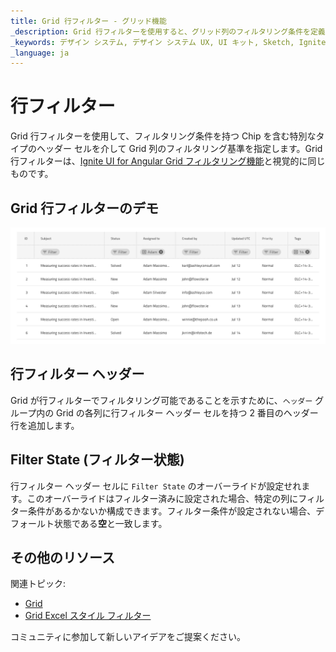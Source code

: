 ```yaml
---
title: Grid 行フィルター - グリッド機能
_description: Grid 行フィルターを使用すると、グリッド列のフィルタリング条件を定義できます。
_keywords: デザイン システム, デザイン システム UX, UI キット, Sketch, Ignite UI for Angular, Sketch to Angular, Angular, Angular デザイン システム, Sketch からコードをエクスポート, Angular 用のデザイン キット, Sketch HTML, Sketch to HTML, Sketch UI キット
_language: ja
---
```


# 行フィルター

Grid 行フィルターを使用して、フィルタリング条件を持つ Chip を含む特別なタイプのヘッダー セルを介して Grid 列のフィルタリング基準を指定します。Grid 行フィルターは、[Ignite UI for Angular Grid フィルタリング機能](https://jp.infragistics.com/products/ignite-ui-angular/angular/components/grid/filtering.html)と視覚的に同じものです。

## Grid 行フィルターのデモ

<img class="responsive-img" src="../images/grid_row_filter_demo.png" srcset="../images/grid_row_filter_demo@2x.png 2x" />

## 行フィルター ヘッダー

Grid が行フィルターでフィルタリング可能であることを示すために、`ヘッダー` グループ内の Grid の各列に行フィルター ヘッダー セルを持つ 2 番目のヘッダー行を追加します。

## Filter State (フィルター状態)

行フィルター ヘッダー セルに `Filter State` のオーバーライドが設定せれます。このオーバーライドはフィルター済みに設定された場合、特定の列にフィルター条件があるかないか構成できます。フィルター条件が設定されない場合、デフォールト状態である**空**と一致します。

## その他のリソース

関連トピック:

- [Grid](grid.md)
- [Grid Excel スタイル フィルター](grid-excel-style-filter.md)
  <div class="divider--half"></div>

コミュニティに参加して新しいアイデアをご提案ください。
